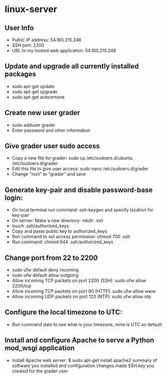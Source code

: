 # linux-server

## User Info
* Public IP address: 54.160.215.248
* SSH port: 2200
* URL to my hosted web application: 54.160.215.248

## Update and upgrade all currently installed packages
* sudo apt-get update
* sudo apt-get upgrade
* sudo apt-get autoremove

## Create new user grader
* sudo adduser grader
* Enter password and other information

## Give grader user sudo access
* Copy a new file for grader: sudo cp /etc/sudoers.d/ubuntu /etc/sudoers.d/grader
* Edit this file to give user access: sudo nano /etc/sudoers.d/grader
* Change "root" to "grader" and save

## Generate key-pair and disable password-base login:
* On local terminal run command: ssh-keygen and specify location for key-pair
* On server: Make a new directory: mkdir .ssh
* touch .ssh/authorized_keys
* Copy and paste public key to authorized_keys
* Run command to set access permission: chmod 700 .ssh
* Run command: chmod 644 .ssh/authorized_keys

## Change port from 22 to 2200
* sudo ufw default deny incoming
* sudo ufw default allow outgoing
* Allow incoming TCP packets on port 2200 (SSH): sudo ufw allow 2200/tcp
* Allow incoming TCP packets on port 80 (HTTP): sudo ufw allow www
* Allow incoming UDP packets on port 123 (NTP): sudo ufw allow ntp

## Configure the local timezone to UTC:
* Run command date to see what is your timezone, mine is UTC as default

## Install and configure Apache to serve a Python mod_wsgi application
* Install Apache web server:
$ sudo apt-get install apache2
summary of software you installed and configuration changes made
SSH key you created for the grader user
